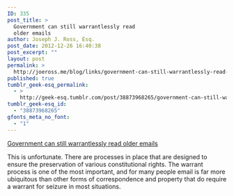 ```yaml
---
ID: 335
post_title: >
  Government can still warrantlessly read
  older emails
author: Joseph J. Ross, Esq.
post_date: 2012-12-26 16:40:38
post_excerpt: ""
layout: post
permalink: >
  http://joeross.me/blog/links/government-can-still-warrantlessly-read-older/
published: true
tumblr_geek-esq_permalink:
  - >
    http://geek-esq.tumblr.com/post/38873968265/government-can-still-warrantlessly-read-older
tumblr_geek-esq_id:
  - "38873968265"
gfonts_meta_no_font:
  - "1"
---
```

<a href='http://www.allgov.com/news/top-stories/congress-at-last-minute-drops-requirement-to-obtain-warrant-to-monitor-email-121225?news=846578'>Government can still warrantlessly read older emails</a><div class="link_description"><p>This is unfortunate. There are processes in place that are designed to ensure the preservation of various constitutional rights. The warrant process is one of the most important, and for many people email is far more ubiquitous than other forms of correspondence and property that do require a warrant for seizure in most situations.</p></div>